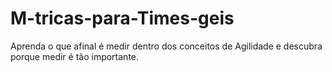 # M-tricas-para-Times-geis
Aprenda o que afinal é medir dentro dos conceitos de Agilidade e descubra porque medir é tão importante.
